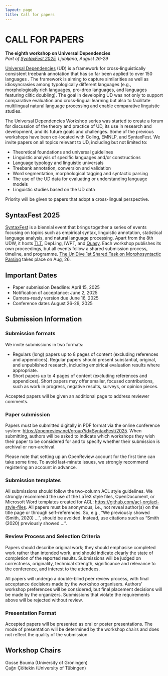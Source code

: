 ```yaml
---
layout: page
title: Call for papers
---
```


# CALL FOR PAPERS

**The eighth workshop on Universal Dependencies**  
_Part of [SyntaxFest 2025](https://syntaxfest.github.io/syntaxfest25/), Ljubljana, August 26-29_

[Universal Dependencies](https://universaldependencies.org) (UD)
is a framework for cross-linguistically consistent treebank annotation
that has so far been applied to over 150 languages . The framework is
aiming to capture similarities as well as idiosyncrasies among
typologically different languages (e.g., morphologically rich
languages, pro-drop languages, and languages featuring clitic
doubling). The goal in developing UD was not only to support
comparative evaluation and cross-lingual learning but also to
facilitate multilingual natural language processing and enable
comparative linguistic studies.

The Universal Dependencies Workshop series was started to create a
forum for discussion of the theory and practice of UD, its use in
research and development, and its future goals and challenges. Some of
the previous workshops have been co-located with Coling, EMNLP, and
SyntaxFest. We invite papers on all topics relevant to UD, including
but not limited to:

- Theoretical foundations and universal guidelines
- Linguistic analysis of specific languages and/or constructions
- Language typology and linguistic universals
- Treebank annotation, conversion and validation
- Word segmentation, morphological tagging and syntactic parsing
- The use of the UD data for evaluating or understanding language models
- Linguistic studies based on the UD data

Priority will be given to papers that adopt a cross-lingual perspective.


## SyntaxFest 2025

[SyntaxFest](https://syntaxfest.github.io/) is a biennial event that
brings together a series of events focusing on topics such as
empirical syntax, linguistic annotation, statistical language
analysis, and natural language processing. Apart from the 8th UDW, it
hosts [TLT](https://www.korpuslab.uni-hamburg.de/en/tlt2025.html),
DepLing, IWPT, and [Quasy](https://quansyntax.github.io/quasy2025/index.html).
Each workshop publishes its own proceedings, but all events follow
a shared submission process, timeline, and programme.
[The UniDive 1st Shared Task on Morphosyntactic Parsing](https://unidive.lisn.upsaclay.fr/doku.php?id=other-events:msp) takes place on Aug, 26.

## Important Dates

- Paper submission Deadline: April 15, 2025
- Notification of acceptance: June 2, 2025
- Camera-ready version due June 16, 2025
- Conference dates  August 26-29, 2025

## Submission Information

### Submission formats

We invite submissions in two formats: 

- Regulars (long) papers up to 8 pages of content
  (excluding references and appendices). Regular papers should present
  substantial, original, and unpublished research, including empirical
  evaluation results where appropriate.
- Short papers up to 4 pages of content (excluding references and
  appendices).  Short papers may offer smaller, focused contributions,
  such as work in progress, negative results, surveys, or opinion
  pieces.

Accepted papers will be given an additional page to address reviewer
comments. 


### Paper submission

Papers must be submitted digitally in PDF format via the online
conference system: <https://openreview.net/group?id=SyntaxFest/2025>.
When submitting, authors will be asked to indicate which workshops
they wish their paper to be considered for and to specify whether
their submission is archival or non-archival.

Please note that setting up an OpenReview account for the first time
can take some time. To avoid last-minute issues, we strongly recommend
registering an account in advance.

### Submission templates

All submissions should follow the two-column ACL style guidelines. We
strongly recommend the use of the LaTeX style files, OpenDocument, or
Microsoft Word templates created for ACL:
<https://github.com/acl-org/acl-style-files>. All papers must be
anonymous, i.e., not reveal author(s) on the title page or through
self-references. So, e.g., “We previously showed (Smith, 2020) …”,
should be avoided. Instead, use citations such as “Smith (2020)
previously showed …”.

### Review Process and Selection Criteria

Papers should describe original work; they should emphasise completed
work rather than intended work, and should indicate clearly the state
of completion of the reported results. Submissions will be judged on
correctness, originality, technical strength, significance and
relevance to the conference, and interest to the attendees.

All papers will undergo a double-blind peer review process, with final
acceptance decisions made by the workshop organisers. Authors’
workshop preferences will be considered, but final placement decisions
will be made by the organizers. Submissions that violate the
requirements above will be rejected without review.

### Presentation Format

Accepted papers will be presented as oral or poster presentations. The
mode of presentation will be determined by the workshop chairs and
does not reflect the quality of the submission.

## Workshop Chairs

Gosse Bouma (University of Groningen)  
Çağrı Çöltekin (University of Tübingen)
